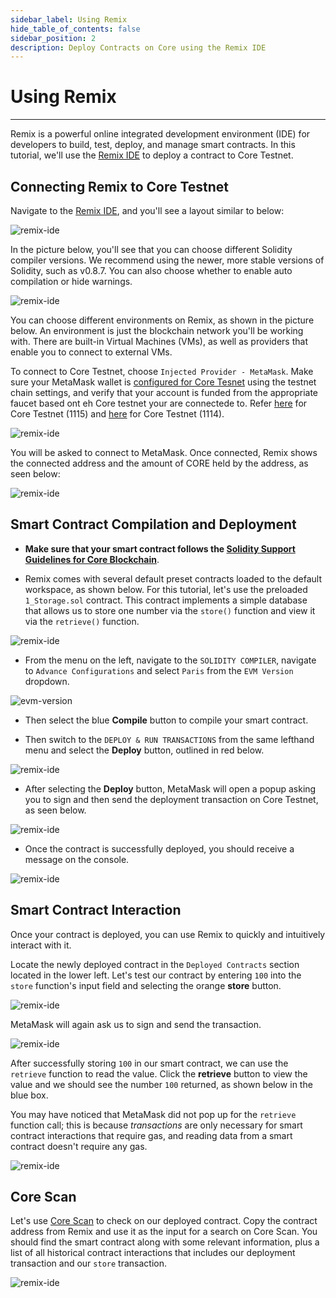 ```yaml
---
sidebar_label: Using Remix
hide_table_of_contents: false
sidebar_position: 2
description: Deploy Contracts on Core using the Remix IDE
---
```


# Using Remix
---

Remix is a powerful online integrated development environment (IDE) for developers to build, test, deploy, and manage smart contracts. In this tutorial, we'll use the [Remix IDE](https://remix.ethereum.org/) to deploy a contract to Core Testnet.

## Connecting Remix to Core Testnet

Navigate to the [Remix IDE](https://remix.ethereum.org/), and you'll see a layout similar to below:

![remix-ide](../../static/img/remix/remix-1.avif)

In the picture below, you'll see that you can choose different Solidity compiler versions. We recommend using the newer, more stable versions of Solidity, such as v0.8.7. You can also choose whether to enable auto compilation or hide warnings.

![remix-ide](../../static/img/remix/remix-2.avif)

You can choose different environments on Remix, as shown in the picture below. An environment is just the blockchain network you'll be working with. There are built-in Virtual Machines (VMs), as well as providers that enable you to connect to external VMs.

To connect to Core Testnet, choose `Injected Provider - MetaMask`. Make sure your MetaMask wallet is [configured for Core Tesnet](./core-testnet-wallet-config.md) using the testnet chain settings, and verify that your account is funded from the appropriate faucet based ont eh Core testnet your are connectede to. Refer [here](https://scan.test.btcs.network/faucet) for Core Testnet (1115) and [here](https://scan.test2.btcs.network/faucet) for Core Testnet (1114).

![remix-ide](../../static/img/remix/remix-3.avif)

You will be asked to connect to MetaMask. Once connected, Remix shows the connected address and the amount of CORE held by the address, as seen below:

![remix-ide](../../static/img/remix/remix-4.avif)

## Smart Contract Compilation and Deployment

* **Make sure that your smart contract follows the [Solidity Support Guidelines for Core Blockchain](./smart-contract-guidelines.md)**.

* Remix comes with several default preset contracts loaded to the default workspace, as shown below. For this tutorial, let's use the preloaded `1_Storage.sol` contract. This contract implements a simple database that allows us to store one number via the `store()` function and view it via the `retrieve()` function.

![remix-ide](../../static/img/remix/remix-5.avif)

* From the menu on the left, navigate to the `SOLIDITY COMPILER`, navigate to `Advance Configurations` and select `Paris` from the `EVM Version` dropdown. 

![evm-version](../../static/img/remix/remix-13.png)

* Then select the blue **Compile** button to compile your smart contract.

* Then switch to the `DEPLOY & RUN TRANSACTIONS` from the same lefthand menu and select the **Deploy** button, outlined in red below.

![remix-ide](../../static/img/remix/remix-6.avif)

* After selecting the **Deploy** button, MetaMask will open a popup asking you to sign and then send the deployment transaction on Core Testnet, as seen below.

![remix-ide](../../static/img/remix/remix-7.png)

* Once the contract is successfully deployed, you should receive a message on the console.

![remix-ide](../../static/img/remix/remix-8.avif)

## Smart Contract Interaction

Once your contract is deployed, you can use Remix to quickly and intuitively interact with it.

Locate the newly deployed contract in the `Deployed Contracts` section located in the lower left. Let's test our contract by entering `100` into the `store` function's input field and selecting the orange **store** button. 

![remix-ide](../../static/img/remix/remix-9.avif)

MetaMask will again ask us to sign and send the transaction.

![remix-ide](../../static/img/remix/remix-10.png)

After successfully storing `100` in our smart contract, we can use the `retrieve`  function to read the value. Click the **retrieve** button to view the value and we should see the number `100` returned, as shown below in the blue box.

You may have noticed that MetaMask did not pop up for the `retrieve` function call; this is because _transactions_ are only necessary for smart contract interactions that require gas, and reading data from a smart contract doesn't require any gas.

![remix-ide](../../static/img/remix/remix-11.avif)

## Core Scan

Let's use [Core Scan](https://scan.test.btcs.network/) to check on our deployed contract. Copy the contract address from Remix and use it as the input for a search on Core Scan. You should find the smart contract along with some relevant information, plus a list of all historical contract interactions that includes our deployment transaction and our `store` transaction.

![remix-ide](../../static/img/remix/remix-12.avif)
